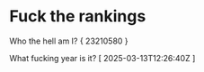 # Fuck the rankings

Who the hell am I?
{ 23210580 }

What fucking year is it?
[ 2025-03-13T12:26:40Z ]
